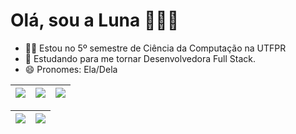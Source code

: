 # Olá, sou a Luna 👩🏻‍💻 
- ✍🏻 Estou no 5º semestre de Ciência da Computação na UTFPR
- 🌱 Estudando para me tornar Desenvolvedora Full Stack.
- 😄 Pronomes: Ela/Dela

| ![](http://github-profile-summary-cards.vercel.app/api/cards/stats?username=lunaribeiro&theme=nord_dark) | ![](http://github-profile-summary-cards.vercel.app/api/cards/repos-per-language?username=lunaribeiro&hide=Html&theme=nord_dark) | ![](http://github-profile-summary-cards.vercel.app/api/cards/most-commit-language?username=lunaribeiro&theme=nord_dark) |
| :-: | :-: | :-: |

| ![](http://github-profile-summary-cards.vercel.app/api/cards/profile-details?username=lunaribeiro&theme=nord_dark) | ![](https://github-readme-streak-stats.herokuapp.com/?user=arthurspk&hide_border=true&date_format=M%20j%5B%2C%20Y%5D&background=2D3742&stroke=2D3742&ring=6bbbca&fire=6bbbca&currStreakNum=fff&sideNums=6bbbca&currStreakLabel=6bbbca&sideLabels=fff&dates=fff) |
| :-: | :-: |



